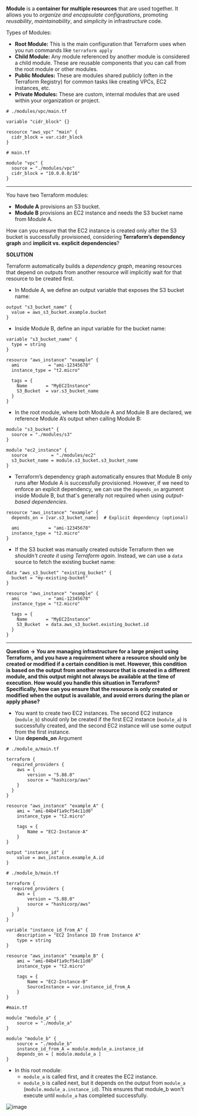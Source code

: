 **Module** is a **container for multiple resources** that are used together. It allows you to *organize and encapsulate configurations*, promoting *reusability*, *maintainability*, and *simplicity* in infrastructure code.

Types of Modules:
- **Root Module:** This is the main configuration that Terraform uses when you run commands like `terraform apply`
- **Child Module:** Any module referenced by another module is considered a child module. These are reusable components that you can call from the root module or other modules.
- **Public Modules:** These are modules shared publicly (often in the Terraform Registry) for common tasks like creating VPCs, EC2 instances, etc.
- **Private Modules:** These are custom, internal modules that are used within your organization or project.

```hcl
# ./modules/vpc/main.tf

variable "cidr_block" {}

resource "aws_vpc" "main" {
  cidr_block = var.cidr_block
}
```

```hcl
# main.tf

module "vpc" {
  source = "./modules/vpc"
  cidr_block = "10.0.0.0/16"
}
```

---

You have two Terraform modules:
- **Module A** provisions an S3 bucket.
- **Module B** provisions an EC2 instance and needs the S3 bucket name from Module A.

How can you ensure that the EC2 instance is created only after the S3 bucket is successfully provisioned, considering **Terraform’s dependency graph** and **implicit vs. explicit dependencies**?

**SOLUTION**

 Terraform automatically builds a *dependency graph*, meaning resources that depend on outputs from another resource will implicitly wait for that resource to be created first.
- In Module A, we define an output variable that exposes the S3 bucket name:
```hcl
output "s3_bucket_name" {
  value = aws_s3_bucket.example.bucket
}
```
- Inside Module B, define an input variable for the bucket name:
```hcl
variable "s3_bucket_name" {
  type = string
}

resource "aws_instance" "example" {
  ami           = "ami-12345678"
  instance_type = "t2.micro"

  tags = {
    Name       = "MyEC2Instance"
    S3_Bucket  = var.s3_bucket_name
  }
}
```
- In the root module, where both Module A and Module B are declared, we reference Module A’s output when calling Module B:
```hcl
module "s3_bucket" {
  source = "./modules/s3"
}

module "ec2_instance" {
  source         = "./modules/ec2"
  s3_bucket_name = module.s3_bucket.s3_bucket_name
}
```
- Terraform’s dependency graph automatically ensures that Module B only runs after Module A is successfully provisioned. However, if we need to enforce an explicit dependency, we can use the `depends_on` argument inside Module B, but that's generally not required when using *output-based dependencies*.
```hcl
resource "aws_instance" "example" {
  depends_on = [var.s3_bucket_name]  # Explicit dependency (optional)

  ami           = "ami-12345678"
  instance_type = "t2.micro"
}
```
- If the S3 bucket was manually created outside Terraform then we *shouldn't create it using Terraform again*. Instead, we can use a `data` source to fetch the existing bucket name:
```hcl
data "aws_s3_bucket" "existing_bucket" {
  bucket = "my-existing-bucket"
}

resource "aws_instance" "example" {
  ami           = "ami-12345678"
  instance_type = "t2.micro"

  tags = {
    Name       = "MyEC2Instance"
    S3_Bucket  = data.aws_s3_bucket.existing_bucket.id
  }
}
```

---

**Question -> You are managing infrastructure for a large project using Terraform, and you have a requirement where a resource should only be created or modified if a certain condition is met. However, this condition is based on the output from another resource that is created in a different module, and this output might not always be available at the time of execution.
How would you handle this situation in Terraform? Specifically, how can you ensure that the resource is only created or modified when the output is available, and avoid errors during the plan or apply phase?**

- You want to create two EC2 instances. The second EC2 instance (`module_b`) should only be created if the first EC2 instance (`module_a`) is successfully created, and the second EC2 instance will use some output from the first instance.
- Use **depends_on** Argument

```hcl
# ./module_a/main.tf

terraform {
  required_providers {
    aws = {
        version = "5.88.0"
        source = "hashicorp/aws"
    }
  }
}

resource "aws_instance" "example_A" {
    ami = "ami-04b4f1a9cf54c11d0"
    instance_type = "t2.micro"

    tags = {
        Name = "EC2-Instance-A"
    }
}

output "instance_id" {
    value = aws_instance.example_A.id
}
```

```hcl
# ./module_b/main.tf

terraform {
  required_providers {
    aws = {
        version = "5.88.0"
        source = "hashicorp/aws"
    }
  }
}

variable "instance_id_from_A" {
    description = "EC2 Instance ID from Instance A"
    type = string
}

resource "aws_instance" "example_B" {
    ami = "ami-04b4f1a9cf54c11d0"
    instance_type = "t2.micro"

    tags = {
        Name = "EC2-Instance-B"
        SourceInstance = var.instance_id_from_A
    }
}
```

```hcl
#main.tf

module "module_a" {
    source = "./module_a"
}

module "module_b" {
    source = "./module_b"
    instance_id_from_A = module.module_a.instance_id
    depends_on = [ module.module_a ]
}
```

- In this root module:
  - `module_a` is called first, and it creates the EC2 instance.
  - `module_b` is called next, but it depends on the output from `module_a` (`module.module_a.instance_id`). This ensures that module_b won't execute until `module_a` has completed successfully.

![image](https://github.com/user-attachments/assets/b6bd4aa8-e7cf-414e-a927-a6296a02c7f7)



